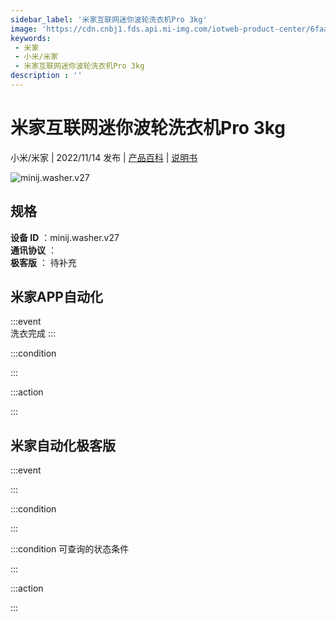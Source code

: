 ```yaml
---
sidebar_label: '米家互联网迷你波轮洗衣机Pro 3kg'
image: 'https://cdn.cnbj1.fds.api.mi-img.com/iotweb-product-center/6faad384bd5d816717b226ee9fd0bfcb_1641870118620.png?GalaxyAccessKeyId=AKVGLQWBOVIRQ3XLEW&Expires=9223372036854775807&Signature=hWU9dqsDjcPZH3P6uYaF50kQ+UU='
keywords: 
 - 米家
 - 小米/米家
 - 米家互联网迷你波轮洗衣机Pro 3kg
description : ''
---
```

# 米家互联网迷你波轮洗衣机Pro 3kg

小米/米家 | 2022/11/14 发布 | [产品百科](https://home.mi.com/webapp/content/baike/product/index.html?model=minij.washer.v27/) | [说明书](https://home.mi.com/views/introduction.html?model=minij.washer.v27&region=cn)

![minij.washer.v27](https://cdn.cnbj1.fds.api.mi-img.com/iotweb-product-center/6faad384bd5d816717b226ee9fd0bfcb_1641870118620.png?GalaxyAccessKeyId=AKVGLQWBOVIRQ3XLEW&Expires=9223372036854775807&Signature=hWU9dqsDjcPZH3P6uYaF50kQ+UU=)

## 规格  
> 
**设备 ID** ：minij.washer.v27  
**通讯协议** ：  
**极客版**  ： 待补充 


## 米家APP自动化  

:::event  
洗衣完成
:::

:::condition  

:::

:::action   

:::

## 米家自动化极客版  

:::event  

:::

:::condition  

:::

:::condition 可查询的状态条件  

:::

:::action  

:::

        
